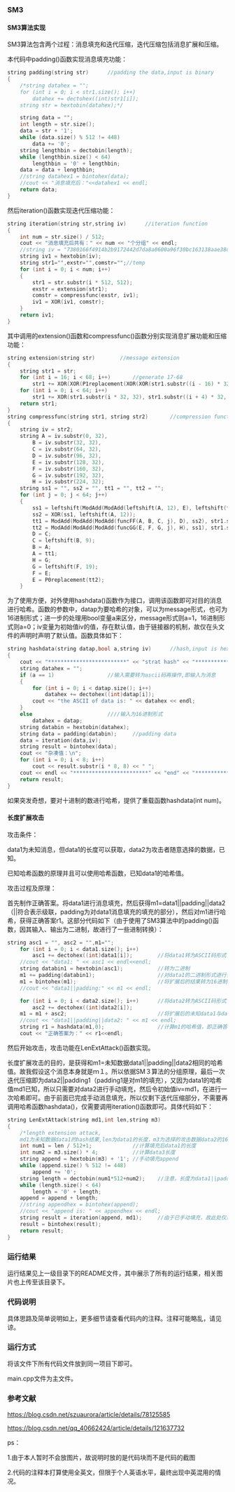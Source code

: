 ### SM3

#### SM3算法实现

SM3算法包含两个过程：消息填充和迭代压缩，迭代压缩包括消息扩展和压缩。

本代码中padding()函数实现消息填充功能：

```C++
string padding(string str)		//padding the data,input is binary
{
	/*string datahex = "";
	for (int i = 0; i < str1.size(); i++)
		datahex += dectohex((int)str1[i]);
	string str = hextobin(datahex);*/

	string data = "";
	int length = str.size();
	data = str + '1';
	while (data.size() % 512 != 448)
		data += '0';
	string lengthbin = dectobin(length);
	while (lengthbin.size() < 64)
		lengthbin = '0' + lengthbin;
	data = data + lengthbin;
	//string datahex1 = bintohex(data);
	//cout << "消息填充后："<<datahex1 << endl;
	return data;
}
```

然后iteration()函数实现迭代压缩功能：

```C++
string iteration(string str,string iv)		//iteration function
{
	int num = str.size() / 512;
	cout << "消息填充后共有：" << num << "个分组" << endl;
	//string iv = "7380166f4914b2b9172442d7da8a0600a96f30bc163138aae38dee4db0fb0e4e";
	string iv1 = hextobin(iv);
	string str1="",exstr="",comstr="";//temp
	for (int i = 0; i < num; i++)
	{
		str1 = str.substr(i * 512, 512);
		exstr = extension(str1);
		comstr = compressfunc(exstr, iv1);
		iv1 = XOR(iv1, comstr);
	}
	return iv1;
}
```

其中调用的extension()函数和compressfunc()函数分别实现消息扩展功能和压缩功能：

```C++
string extension(string str)		//message extension
{
	string str1 = str;
	for (int i = 16; i < 68; i++)		//generate 17-68 
		str1 += XOR(XOR(P1replacement(XOR(XOR(str1.substr((i - 16) * 32, 32), str1.substr((i - 9) * 32, 32)), leftshift(str1.substr((i - 3) * 32, 32), 15))), leftshift(str1.substr((i - 13) * 32, 32), 7)), str1.substr((i - 6) * 32, 32));
	for (int i = 0; i < 64; i++)
		str1 += XOR(str1.substr(i * 32, 32), str1.substr((i + 4) * 32, 32));
	return str1;
}
string compressfunc(string str1, string str2)		//compression function
{
	string iv = str2;
	string A = iv.substr(0, 32),
		B = iv.substr(32, 32),
		C = iv.substr(64, 32),
		D = iv.substr(96, 32),
		E = iv.substr(128, 32),
		F = iv.substr(160, 32),
		G = iv.substr(192, 32),
		H = iv.substr(224, 32);
	string ss1 = "", ss2 = "", tt1 = "", tt2 = "";
	for (int j = 0; j < 64; j++)
	{
		ss1 = leftshift(ModAdd(ModAdd(leftshift(A, 12), E), leftshift(funcT(j), (j % 32))), 7);
		ss2 = XOR(ss1, leftshift(A, 12));
		tt1 = ModAdd(ModAdd(ModAdd(funcFF(A, B, C, j), D), ss2), str1.substr((j + 68) * 32, 32));
		tt2 = ModAdd(ModAdd(ModAdd(funcGG(E, F, G, j), H), ss1), str1.substr(j  * 32, 32));
		D = C;
		C = leftshift(B, 9);
		B = A;
		A = tt1;
		H = G;
		G = leftshift(F, 19);
		F = E;
		E = P0replacement(tt2);
	}
```

为了使用方便，对外使用hashdata()函数作为接口，调用该函数即可对目的消息进行哈希。函数的参数中，datap为要哈希的对象，可以为message形式，也可为16进制形式；进一步的处理用bool变量a来区分，message形式则a=1，16进制形式则a=0；iv变量为初始值iv的值，存在默认值，由于链接器的机制，故仅在头文件的声明时声明了默认值。函数具体如下：

```C++
string hashdata(string datap,bool a,string iv)		//hash,input is hex
{
	cout << "*************************" << "strat hash" << "**********************" << endl;
	string datahex = "";
	if (a == 1)					//输入需要转为ascii码再操作,即输入为消息
	{
		for (int i = 0; i < datap.size(); i++)
			datahex += dectohex((int)datap[i]);
		cout << "the ASCII of data is: " << datahex << endl;
	}
	else						////输入为16进制形式
		datahex = datap;		
	string databin = hextobin(datahex);
	string data = padding(databin);		//padding data
	data = iteration(data,iv);
	string result = bintohex(data);
	cout << "杂凑值：\n";
	for (int i = 0; i < 8; i++)
		cout << result.substr(i * 8, 8) << " ";
	cout << endl << "************************" << "end" << "****************************" << endl;
	return result;
}
```

如果突发奇想，要对十进制的数进行哈希，提供了重载函数hashdata(int num)。

#### 长度扩展攻击

攻击条件：

data1为未知消息，但data1的长度可以获取，data2为攻击者随意选择的数据，已知。

已知哈希函数的原理并且可以使用哈希函数，已知data1的哈希值。

攻击过程及原理：

首先制作正确答案。将data1进行消息填充，然后获得m1=data1||padding||data2（||符合表示级联，padding为对data1消息填充的填充的部分），然后对m1进行哈希，获得正确答案r1。这部分代码如下（由于使用了SM3算法中的padding()函数，因其输入、输出为二进制，故进行了一些进制转换）：

```C++
string asc1 = "", asc2 = "",m1="";
	for (int i = 0; i < data1.size(); i++)
		asc1 += dectohex((int)data1[i]);		//将data1转为ASCII码形式
	//cout << "data1: " << asc1 << endl<<endl;
	string databin1 = hextobin(asc1);			//转为二进制
	m1 += padding(databin1);					//对data1的二进制形式进行长度扩展
	m1 = bintohex(m1);							//将扩展后的结果转为16进制
	//cout << "data1||padding:" << m1 << endl;

	for (int i = 0; i < data2.size(); i++)		//将data2转为ASCII码形式
		asc2 += dectohex((int)data2[i]);
	m1 = m1 + asc2;								//将扩展后的未知data1与data2进行拼接，存入m1
	//cout << "data1||padding||data2: " << m1 << endl;
	string r1 = hashdata(m1,0);					//计算m1的哈希值，即正确答案
	cout << "正确答案为：" << r1<<endl;
```

然后开始攻击，攻击功能在LenExtAttack()函数实现。

长度扩展攻击的目的，是获得和m1=未知数据data1||padding||data2相同的哈希值。故我假设这个消息本身就是ｍ１。所以依据SM３算法的分组原理，最后一次迭代压缩即为data2||padding1（padding1是对m1的填充），又因为data1的哈希值md1已知，所以只需要对data2进行手动填充，然后令初始值iv=md1，在进行一次哈希即可。由于前面已完成手动消息填充，所以仅剩下迭代压缩部分，不需要再调用哈希函数hashdata()，仅需要调用iteration()函数即可。具体代码如下：

```C++
string LenExtAttack(string md1,int len,string m3)		
{
	/*length extension attack, 
	md1为未知数据data1的hash结果,len为data1的长度，m3为选择的攻击数据data2的16进制*/
	int num1 = len / 512+1;				//计算填充后data1的长度
	int num2 = m3.size() * 4;			//计算data3长度
	string append = hextobin(m3) + '1'; //手动填充append
	while (append.size() % 512 != 448)
		append += '0';
	string length = dectobin(num1*512+num2);	//注意，长度为data1||padding||data2的长度
	while (length.size() < 64)
		length = '0' + length;
	append = append + length;
	//string appendhex = bintohex(append);
	//cout << "append is: " << appendhex << endl;
	string result = iteration(append, md1);		//由于已手动填充，故此处仅迭代压缩即可
	result = bintohex(result);
	return result;
}
```

### 运行结果

运行结果见上一级目录下的README文件，其中展示了所有的运行结果，相关图片也上传至该目录下。

### 代码说明

具体思路及简单说明如上，更多细节请查看代码内的注释。注释可能略乱，请见谅。

### 运行方式

将该文件下所有代码文件放到同一项目下即可。

main.cpp文件为主文件。

### 参考文献

https://blog.csdn.net/szuaurora/article/details/78125585

https://blog.csdn.net/qq_40662424/article/details/121637732



ps：

1.由于本人暂时不会放图片，故说明时放的是代码块而不是代码的截图

2.代码的注释本打算使用全英文，但限于个人英语水平，最终出现中英混用的情况。